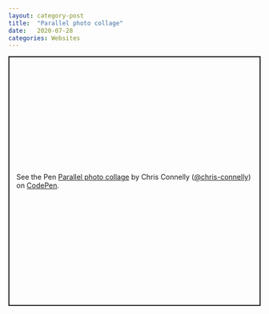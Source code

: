 ```yaml
---
layout: category-post
title:  "Parallel photo collage"
date:   2020-07-28
categories: Websites
---
```


<p class="codepen" data-height="500" data-theme-id="dark" data-default-tab="css,result" data-user="chris-connelly" data-slug-hash="YzwvpGG" style="height: 500px; box-sizing: border-box; display: flex; align-items: center; justify-content: center; border: 2px solid; margin: 1em 0; padding: 1em;" data-pen-title="Parallel photo  collage">
  <span>See the Pen <a href="https://codepen.io/chris-connelly/pen/YzwvpGG">
  Parallel photo  collage</a> by Chris Connelly (<a href="https://codepen.io/chris-connelly">@chris-connelly</a>)
  on <a href="https://codepen.io">CodePen</a>.</span>
</p>
<script async src="https://static.codepen.io/assets/embed/ei.js"></script>